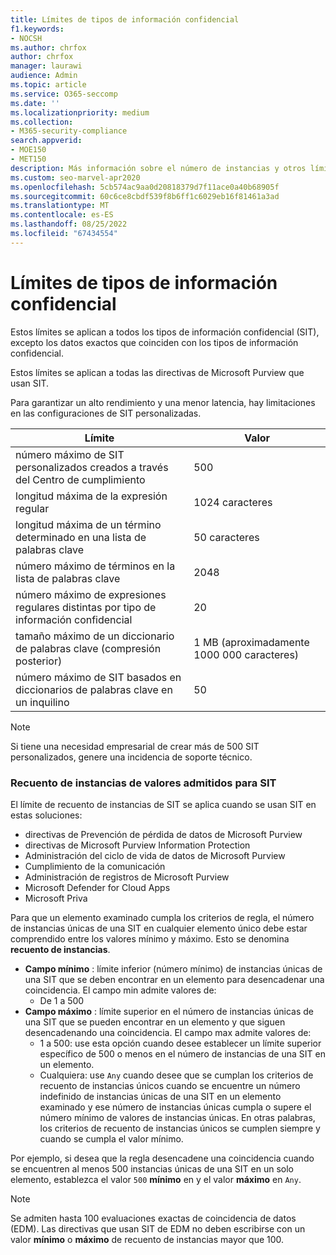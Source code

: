 ```yaml
---
title: Límites de tipos de información confidencial
f1.keywords:
- NOCSH
ms.author: chrfox
author: chrfox
manager: laurawi
audience: Admin
ms.topic: article
ms.service: O365-seccomp
ms.date: ''
ms.localizationpriority: medium
ms.collection:
- M365-security-compliance
search.appverid:
- MOE150
- MET150
description: Más información sobre el número de instancias y otros límites de tipos de información confidencial
ms.custom: seo-marvel-apr2020
ms.openlocfilehash: 5cb574ac9aa0d20818379d7f11ace0a40b68905f
ms.sourcegitcommit: 60c6ce8cbdf539f8b6ff1c6029eb16f81461a3ad
ms.translationtype: MT
ms.contentlocale: es-ES
ms.lasthandoff: 08/25/2022
ms.locfileid: "67434554"
---
```

# <a name="sensitive-information-type-limits"></a>Límites de tipos de información confidencial

Estos límites se aplican a todos los tipos de información confidencial (SIT), excepto los datos exactos que coinciden con los tipos de información confidencial.

Estos límites se aplican a todas las directivas de Microsoft Purview que usan SIT.

Para garantizar un alto rendimiento y una menor latencia, hay limitaciones en las configuraciones de SIT personalizadas.

|Límite|Valor|
|---|---|
|número máximo de SIT personalizados creados a través del Centro de cumplimiento| 500 |
|longitud máxima de la expresión regular| 1024 caracteres|
|longitud máxima de un término determinado en una lista de palabras clave| 50 caracteres|
|número máximo de términos en la lista de palabras clave| 2048|
|número máximo de expresiones regulares distintas por tipo de información confidencial| 20|
|tamaño máximo de un diccionario de palabras clave (compresión posterior)| 1 MB (aproximadamente 1000 000 caracteres)|
|número máximo de SIT basados en diccionarios de palabras clave en un inquilino|50 |

> [!NOTE]
> Si tiene una necesidad empresarial de crear más de 500 SIT personalizados, genere una incidencia de soporte técnico.

### <a name="instance-count-supported-values-for-sit"></a>Recuento de instancias de valores admitidos para SIT

El límite de recuento de instancias de SIT se aplica cuando se usan SIT en estas soluciones:

- directivas de Prevención de pérdida de datos de Microsoft Purview
- directivas de Microsoft Purview Information Protection
- Administración del ciclo de vida de datos de Microsoft Purview
- Cumplimiento de la comunicación
- Administración de registros de Microsoft Purview
- Microsoft Defender for Cloud Apps
- Microsoft Priva

Para que un elemento examinado cumpla los criterios de regla, el número de instancias únicas de una SIT en cualquier elemento único debe estar comprendido entre los valores mínimo y máximo. Esto se denomina **recuento de instancias**.

- **Campo mínimo** : límite inferior (número mínimo) de instancias únicas de una SIT que se deben encontrar en un elemento para desencadenar una coincidencia. El campo min admite valores de:
  - De 1 a 500
- **Campo máximo** : límite superior en el número de instancias únicas de una SIT que se pueden encontrar en un elemento y que siguen desencadenando una coincidencia. El campo max admite valores de:
  - 1 a 500: use esta opción cuando desee establecer un límite superior específico de 500 o menos en el número de instancias de una SIT en un elemento.
  - Cualquiera: use `Any` cuando desee que se cumplan los criterios de recuento de instancias únicos cuando se encuentre un número indefinido de instancias únicas de una SIT en un elemento examinado y ese número de instancias únicas cumpla o supere el número mínimo de valores de instancias únicas. En otras palabras, los criterios de recuento de instancias únicos se cumplen siempre y cuando se cumpla el valor mínimo.

Por ejemplo, si desea que la regla desencadene una coincidencia cuando se encuentren al menos 500 instancias únicas de una SIT en un solo elemento, establezca el valor `500` **mínimo** en y el valor **máximo** en `Any`.

> [!NOTE]
> Se admiten hasta 100 evaluaciones exactas de coincidencia de datos (EDM). Las directivas que usan SIT de EDM no deben escribirse con un valor **mínimo** o **máximo** de recuento de instancias mayor que 100.

